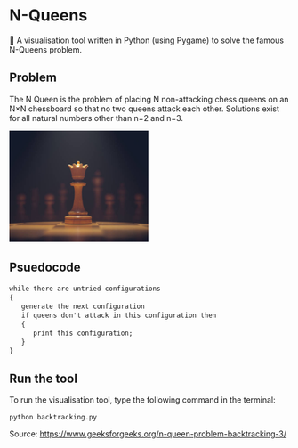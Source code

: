 # N-Queens
👑 A visualisation tool written in Python (using Pygame) to solve the famous N-Queens problem.

## Problem
The N Queen is the problem of placing N non-attacking chess queens on an N×N chessboard so that no two queens attack each other. 
Solutions exist for all natural numbers other than n=2 and n=3.

<img src="https://github.com/amritaravishankar/n_queens/blob/master/queen.jpg?raw=true" width="250">

## Psuedocode
```
while there are untried configurations
{
   generate the next configuration
   if queens don't attack in this configuration then
   {
      print this configuration;
   }
}
```

## Run the tool
To run the visualisation tool, type the following command in the terminal:
```
python backtracking.py
```

Source: https://www.geeksforgeeks.org/n-queen-problem-backtracking-3/
